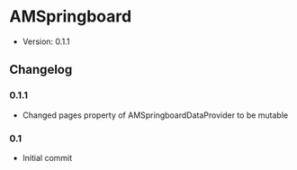 # AMSpringboard

* Version: 0.1.1

## Changelog

### 0.1.1
 * Changed pages property of AMSpringboardDataProvider to be mutable

### 0.1
 * Initial commit
